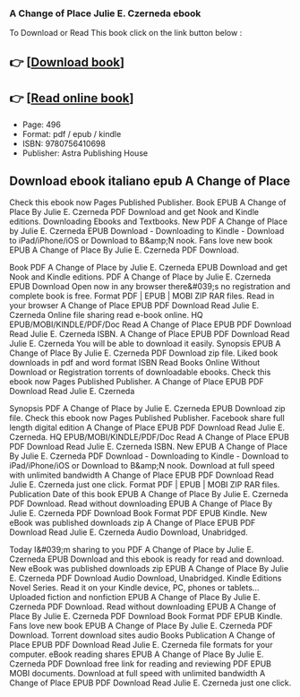 ### A Change of Place Julie E. Czerneda ebook

To Download or Read This book click on the link button below :

## 👉  [**[Download book](http://filesbooks.info/download.php?group=book&from=github.com&id=717466&lnk=1064 "Download book")**]

## 👉  [**[Read online book](http://filesbooks.info/download.php?group=book&from=github.com&id=717466&lnk=1064 "Read online book")**]


* Page: 496
* Format: pdf / epub / kindle
* ISBN: 9780756410698
* Publisher: Astra Publishing House



## Download ebook italiano epub A Change of Place


Check this ebook now Pages Published Publisher. Book EPUB A Change of Place By Julie E. Czerneda PDF Download and get Nook and Kindle editions. Downloading Ebooks and Textbooks. New PDF A Change of Place by Julie E. Czerneda EPUB Download - Downloading to Kindle - Download to iPad/iPhone/iOS or Download to B&amp;amp;N nook. Fans love new book EPUB A Change of Place By Julie E. Czerneda PDF Download.

Book PDF A Change of Place by Julie E. Czerneda EPUB Download and get Nook and Kindle editions. PDF A Change of Place by Julie E. Czerneda EPUB Download Open now in any browser there&amp;#039;s no registration and complete book is free. Format PDF | EPUB | MOBI ZIP RAR files. Read in your browser A Change of Place EPUB PDF Download Read Julie E. Czerneda Online file sharing read e-book online. HQ EPUB/MOBI/KINDLE/PDF/Doc Read A Change of Place EPUB PDF Download Read Julie E. Czerneda ISBN. A Change of Place EPUB PDF Download Read Julie E. Czerneda You will be able to download it easily. Synopsis EPUB A Change of Place By Julie E. Czerneda PDF Download zip file. Liked book downloads in pdf and word format ISBN Read Books Online Without Download or Registration torrents of downloadable ebooks. Check this ebook now Pages Published Publisher. A Change of Place EPUB PDF Download Read Julie E. Czerneda

Synopsis PDF A Change of Place by Julie E. Czerneda EPUB Download zip file. Check this ebook now Pages Published Publisher. Facebook share full length digital edition A Change of Place EPUB PDF Download Read Julie E. Czerneda. HQ EPUB/MOBI/KINDLE/PDF/Doc Read A Change of Place EPUB PDF Download Read Julie E. Czerneda ISBN. New EPUB A Change of Place By Julie E. Czerneda PDF Download - Downloading to Kindle - Download to iPad/iPhone/iOS or Download to B&amp;amp;N nook. Download at full speed with unlimited bandwidth A Change of Place EPUB PDF Download Read Julie E. Czerneda just one click. Format PDF | EPUB | MOBI ZIP RAR files. Publication Date of this book EPUB A Change of Place By Julie E. Czerneda PDF Download. Read without downloading EPUB A Change of Place By Julie E. Czerneda PDF Download Book Format PDF EPUB Kindle. New eBook was published downloads zip A Change of Place EPUB PDF Download Read Julie E. Czerneda Audio Download, Unabridged.

Today I&amp;#039;m sharing to you PDF A Change of Place by Julie E. Czerneda EPUB Download and this ebook is ready for read and download. New eBook was published downloads zip EPUB A Change of Place By Julie E. Czerneda PDF Download Audio Download, Unabridged. Kindle Editions Novel Series. Read it on your Kindle device, PC, phones or tablets... Uploaded fiction and nonfiction EPUB A Change of Place By Julie E. Czerneda PDF Download. Read without downloading EPUB A Change of Place By Julie E. Czerneda PDF Download Book Format PDF EPUB Kindle. Fans love new book EPUB A Change of Place By Julie E. Czerneda PDF Download. Torrent download sites audio Books Publication A Change of Place EPUB PDF Download Read Julie E. Czerneda file formats for your computer. eBook reading shares EPUB A Change of Place By Julie E. Czerneda PDF Download free link for reading and reviewing PDF EPUB MOBI documents. Download at full speed with unlimited bandwidth A Change of Place EPUB PDF Download Read Julie E. Czerneda just one click.





